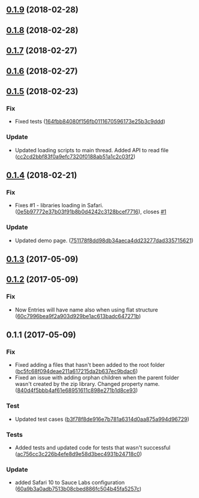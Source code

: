 <a name="0.1.9"></a>
## [0.1.9](https://github.com/advanced-rest-client/web-unzip/compare/0.1.8...0.1.9) (2018-02-28)




<a name="0.1.8"></a>
## [0.1.8](https://github.com/advanced-rest-client/web-unzip/compare/0.1.7...0.1.8) (2018-02-28)




<a name="0.1.7"></a>
## [0.1.7](https://github.com/advanced-rest-client/web-unzip/compare/0.1.6...0.1.7) (2018-02-27)




<a name="0.1.6"></a>
## [0.1.6](https://github.com/advanced-rest-client/web-unzip/compare/0.1.5...0.1.6) (2018-02-27)




<a name="0.1.5"></a>
## [0.1.5](https://github.com/advanced-rest-client/web-unzip/compare/0.1.4...0.1.5) (2018-02-23)


### Fix

* Fixed tests ([164fbb84080f156fb0111670596173e25b3c9ddd](https://github.com/advanced-rest-client/web-unzip/commit/164fbb84080f156fb0111670596173e25b3c9ddd))

### Update

* Updated loading scripts to main thread. Added API to read file ([cc2cd2bbf83f0a9efc7320f0188ab51a1c2c03f2](https://github.com/advanced-rest-client/web-unzip/commit/cc2cd2bbf83f0a9efc7320f0188ab51a1c2c03f2))



<a name="0.1.4"></a>
## [0.1.4](https://github.com/advanced-rest-client/web-unzip/compare/0.1.2...0.1.4) (2018-02-21)


### Fix

* Fixes #1 - libraries loading in Safari. ([0e5b97772e37b03f91b8b0d4242c3128bcef7716](https://github.com/advanced-rest-client/web-unzip/commit/0e5b97772e37b03f91b8b0d4242c3128bcef7716)), closes [#1](https://github.com/advanced-rest-client/web-unzip/issues/1)

### Update

* Updated demo page. ([751178f8dd98db34aeca4dd23277dad335715621](https://github.com/advanced-rest-client/web-unzip/commit/751178f8dd98db34aeca4dd23277dad335715621))



<a name="0.1.3"></a>
## [0.1.3](https://github.com/advanced-rest-client/web-unzip/compare/0.1.2...v0.1.3) (2017-05-09)




<a name="0.1.2"></a>
## [0.1.2](https://github.com/advanced-rest-client/web-unzip/compare/0.1.1...v0.1.2) (2017-05-09)


### Fix

* Now Entries will have name also when using flat structure ([60c7996bea9f2a903d929be1ac613badc647271b](https://github.com/advanced-rest-client/web-unzip/commit/60c7996bea9f2a903d929be1ac613badc647271b))



<a name="0.1.1"></a>
## 0.1.1 (2017-05-09)


### Fix

* Fixed adding a files that hasn't been added to the root folder ([bc5fc68f094deae211a617215da2b637ec9bdac6](https://github.com/advanced-rest-client/web-unzip/commit/bc5fc68f094deae211a617215da2b637ec9bdac6))
* Fixed an issue with adding orphan children when the parent folder wasn't created by the zip library. Changed property name. ([840d4f5bbb4af61e68951611c898e271b1d8ce93](https://github.com/advanced-rest-client/web-unzip/commit/840d4f5bbb4af61e68951611c898e271b1d8ce93))

### Test

* Updated test cases ([b3f78f8de916e7b781a6314d0aa875a994d96729](https://github.com/advanced-rest-client/web-unzip/commit/b3f78f8de916e7b781a6314d0aa875a994d96729))

### Tests

* Added tests and updated code for tests that wasn't successful ([ac756cc3c226b4efe8d9e58d3bec4931b24718c0](https://github.com/advanced-rest-client/web-unzip/commit/ac756cc3c226b4efe8d9e58d3bec4931b24718c0))

### Update

* added Safari 10 to Sauce Labs configuration ([60a9b3a0adb7513b08cbed886fc504b45fa5257c](https://github.com/advanced-rest-client/web-unzip/commit/60a9b3a0adb7513b08cbed886fc504b45fa5257c))



